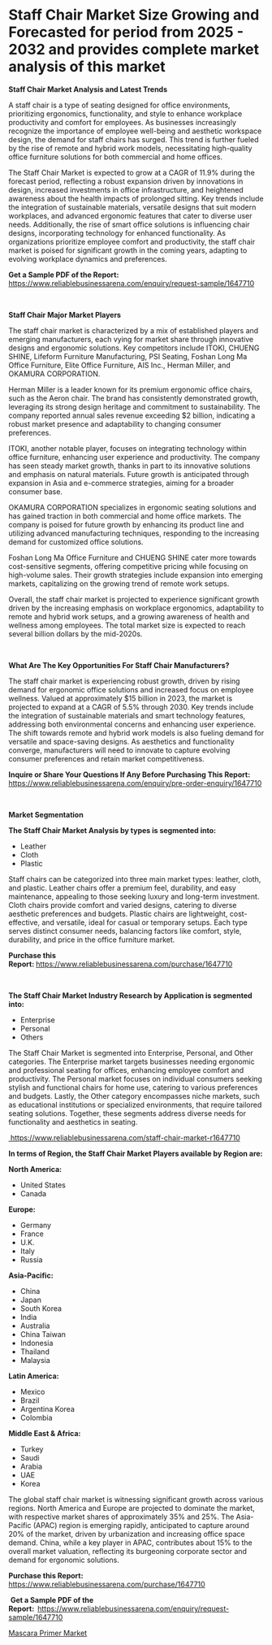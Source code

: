 <p><h1>Staff Chair Market Size Growing and Forecasted for period from 2025 - 2032 and provides complete market analysis of this market</h1></p><p><strong>Staff Chair Market Analysis and Latest Trends</strong></p>
<p><p>A staff chair is a type of seating designed for office environments, prioritizing ergonomics, functionality, and style to enhance workplace productivity and comfort for employees. As businesses increasingly recognize the importance of employee well-being and aesthetic workspace design, the demand for staff chairs has surged. This trend is further fueled by the rise of remote and hybrid work models, necessitating high-quality office furniture solutions for both commercial and home offices.</p><p>The Staff Chair Market is expected to grow at a CAGR of 11.9% during the forecast period, reflecting a robust expansion driven by innovations in design, increased investments in office infrastructure, and heightened awareness about the health impacts of prolonged sitting. Key trends include the integration of sustainable materials, versatile designs that suit modern workplaces, and advanced ergonomic features that cater to diverse user needs. Additionally, the rise of smart office solutions is influencing chair designs, incorporating technology for enhanced functionality. As organizations prioritize employee comfort and productivity, the staff chair market is poised for significant growth in the coming years, adapting to evolving workplace dynamics and preferences.</p></p>
<p><strong>Get a Sample PDF of the Report:&nbsp;</strong> <a href="https://www.reliablebusinessarena.com/enquiry/request-sample/1647710?utm_campaign=2335&utm_medium=2&utm_source=Github&utm_content=ia&utm_term=08022025&utm_id=staff-chair">https://www.reliablebusinessarena.com/enquiry/request-sample/1647710</a></p>
<p>&nbsp;</p>
<p><strong>Staff Chair Major Market Players</strong></p>
<p><p>The staff chair market is characterized by a mix of established players and emerging manufacturers, each vying for market share through innovative designs and ergonomic solutions. Key competitors include ITOKI, CHUENG SHINE, Lifeform Furniture Manufacturing, PSI Seating, Foshan Long Ma Office Furniture, Elite Office Furniture, AIS Inc., Herman Miller, and OKAMURA CORPORATION.</p><p>Herman Miller is a leader known for its premium ergonomic office chairs, such as the Aeron chair. The brand has consistently demonstrated growth, leveraging its strong design heritage and commitment to sustainability. The company reported annual sales revenue exceeding $2 billion, indicating a robust market presence and adaptability to changing consumer preferences.</p><p>ITOKI, another notable player, focuses on integrating technology within office furniture, enhancing user experience and productivity. The company has seen steady market growth, thanks in part to its innovative solutions and emphasis on natural materials. Future growth is anticipated through expansion in Asia and e-commerce strategies, aiming for a broader consumer base.</p><p>OKAMURA CORPORATION specializes in ergonomic seating solutions and has gained traction in both commercial and home office markets. The company is poised for future growth by enhancing its product line and utilizing advanced manufacturing techniques, responding to the increasing demand for customized office solutions.</p><p>Foshan Long Ma Office Furniture and CHUENG SHINE cater more towards cost-sensitive segments, offering competitive pricing while focusing on high-volume sales. Their growth strategies include expansion into emerging markets, capitalizing on the growing trend of remote work setups.</p><p>Overall, the staff chair market is projected to experience significant growth driven by the increasing emphasis on workplace ergonomics, adaptability to remote and hybrid work setups, and a growing awareness of health and wellness among employees. The total market size is expected to reach several billion dollars by the mid-2020s.</p></p>
<p>&nbsp;</p>
<p><strong>What Are The Key Opportunities For Staff Chair Manufacturers?</strong></p>
<p><p>The staff chair market is experiencing robust growth, driven by rising demand for ergonomic office solutions and increased focus on employee wellness. Valued at approximately $15 billion in 2023, the market is projected to expand at a CAGR of 5.5% through 2030. Key trends include the integration of sustainable materials and smart technology features, addressing both environmental concerns and enhancing user experience. The shift towards remote and hybrid work models is also fueling demand for versatile and space-saving designs. As aesthetics and functionality converge, manufacturers will need to innovate to capture evolving consumer preferences and retain market competitiveness.</p></p>
<p><strong>Inquire or Share Your Questions If Any Before Purchasing This Report:</strong> <a href="https://www.reliablebusinessarena.com/enquiry/pre-order-enquiry/1647710?utm_campaign=2335&utm_medium=2&utm_source=Github&utm_content=ia&utm_term=08022025&utm_id=staff-chair">https://www.reliablebusinessarena.com/enquiry/pre-order-enquiry/1647710</a></p>
<p>&nbsp;</p>
<p><strong>Market Segmentation</strong></p>
<p><strong>The Staff Chair Market Analysis by types is segmented into:</strong></p>
<p><ul><li>Leather</li><li>Cloth</li><li>Plastic</li></ul></p>
<p><p>Staff chairs can be categorized into three main market types: leather, cloth, and plastic. Leather chairs offer a premium feel, durability, and easy maintenance, appealing to those seeking luxury and long-term investment. Cloth chairs provide comfort and varied designs, catering to diverse aesthetic preferences and budgets. Plastic chairs are lightweight, cost-effective, and versatile, ideal for casual or temporary setups. Each type serves distinct consumer needs, balancing factors like comfort, style, durability, and price in the office furniture market.</p></p>
<p><strong>Purchase this Report:&nbsp;</strong><a href="https://www.reliablebusinessarena.com/purchase/1647710?utm_campaign=2335&utm_medium=2&utm_source=Github&utm_content=ia&utm_term=08022025&utm_id=staff-chair">https://www.reliablebusinessarena.com/purchase/1647710</a></p>
<p>&nbsp;</p>
<p><strong>The Staff Chair Market Industry Research by Application is segmented into:</strong></p>
<p><ul><li>Enterprise</li><li>Personal</li><li>Others</li></ul></p>
<p><p>The Staff Chair Market is segmented into Enterprise, Personal, and Other categories. The Enterprise market targets businesses needing ergonomic and professional seating for offices, enhancing employee comfort and productivity. The Personal market focuses on individual consumers seeking stylish and functional chairs for home use, catering to various preferences and budgets. Lastly, the Other category encompasses niche markets, such as educational institutions or specialized environments, that require tailored seating solutions. Together, these segments address diverse needs for functionality and aesthetics in seating.</p></p>
<p><a href="https://www.reliablebusinessarena.com/staff-chair-market-r1647710?utm_campaign=2335&utm_medium=2&utm_source=Github&utm_content=ia&utm_term=08022025&utm_id=staff-chair">&nbsp;https://www.reliablebusinessarena.com/staff-chair-market-r1647710</a></p>
<p><strong>In terms of Region, the Staff Chair Market Players available by Region are:</strong></p>
<p>
    <p> <strong> North America: </strong>
        <ul>
            <li>United States</li>
            <li>Canada</li>
        </ul>
        </p> 
    <p> <strong> Europe: </strong>
        <ul>
            <li>Germany</li>
            <li>France</li>
            <li>U.K.</li>
            <li>Italy</li>
            <li>Russia</li>
        </ul>
        </p> 
    <p> <strong> Asia-Pacific: </strong>
        <ul>
            <li>China</li>
            <li>Japan</li>
            <li>South Korea</li>
            <li>India</li>
            <li>Australia</li>
            <li>China Taiwan</li>
            <li>Indonesia</li>
            <li>Thailand</li>
            <li>Malaysia</li>
        </ul>
        </p> 
    <p> <strong> Latin America: </strong>
        <ul>
            <li>Mexico</li>
            <li>Brazil</li>
            <li>Argentina Korea</li>
            <li>Colombia</li>
        </ul>
        </p> 
    <p> <strong> Middle East & Africa: </strong>
        <ul>
            <li>Turkey</li>
            <li>Saudi</li>
            <li>Arabia</li>
            <li>UAE</li>
            <li>Korea</li>
        </ul>
    </p>
    </p>
<p><p>The global staff chair market is witnessing significant growth across various regions. North America and Europe are projected to dominate the market, with respective market shares of approximately 35% and 25%. The Asia-Pacific (APAC) region is emerging rapidly, anticipated to capture around 20% of the market, driven by urbanization and increasing office space demand. China, while a key player in APAC, contributes about 15% to the overall market valuation, reflecting its burgeoning corporate sector and demand for ergonomic solutions.</p></p>
<p><strong>Purchase this Report: </strong><a href="https://www.reliablebusinessarena.com/purchase/1647710?utm_campaign=2335&utm_medium=2&utm_source=Github&utm_content=ia&utm_term=08022025&utm_id=staff-chair">https://www.reliablebusinessarena.com/purchase/1647710</a></p>
<p>&nbsp;<strong>Get a Sample PDF of the Report:&nbsp;&nbsp;</strong><a href="https://www.reliablebusinessarena.com/enquiry/request-sample/1647710?utm_campaign=2335&utm_medium=2&utm_source=Github&utm_content=ia&utm_term=08022025&utm_id=staff-chair">https://www.reliablebusinessarena.com/enquiry/request-sample/1647710</a></p>
<p><strong></strong></p>
<p><p><a href="https://github.com/mezokathleen834/Market-Research-Report-List-1/blob/main/mascara-primer-market.md?utm_campaign=2335&utm_medium=2&utm_source=Github&utm_content=ia&utm_term=08022025&utm_id=staff-chair">Mascara Primer Market</a></p></p>